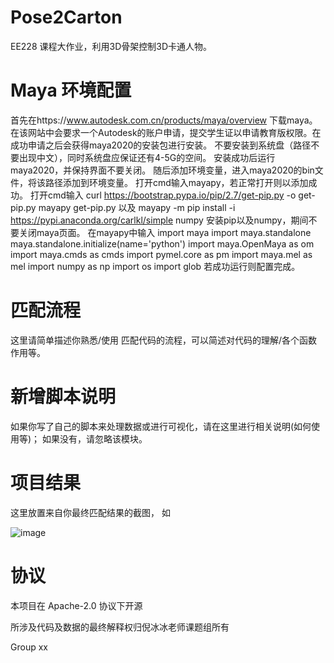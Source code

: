 # Pose2Carton 

EE228 课程大作业，利用3D骨架控制3D卡通人物。



# Maya 环境配置

首先在https://www.autodesk.com.cn/products/maya/overview 下载maya。
在该网站中会要求一个Autodesk的账户申请，提交学生证以申请教育版权限。在成功申请之后会获得maya2020的安装包进行安装。
不要安装到系统盘（路径不要出现中文），同时系统盘应保证还有4-5G的空间。
安装成功后运行maya2020，并保持界面不要关闭。
随后添加环境变量，进入maya2020的bin文件，将该路径添加到环境变量。
打开cmd输入mayapy，若正常打开则以添加成功。
打开cmd输入
curl https://bootstrap.pypa.io/pip/2.7/get-pip.py -o get-pip.py
mayapy get-pip.py
以及
mayapy -m pip install -i https://pypi.anaconda.org/carlkl/simple numpy
安装pip以及numpy，期间不要关闭maya页面。
在mayapy中输入
import maya
import maya.standalone
maya.standalone.initialize(name='python')
import maya.OpenMaya as om
import maya.cmds as cmds
import pymel.core as pm
import maya.mel as mel
import numpy as np
import os
import glob
若成功运行则配置完成。



# 匹配流程

这里请简单描述你熟悉/使用 匹配代码的流程，可以简述对代码的理解/各个函数作用等。



# 新增脚本说明

如果你写了自己的脚本来处理数据或进行可视化，请在这里进行相关说明(如何使用等)； 如果没有，请忽略该模块。



# 项目结果

这里放置来自你最终匹配结果的截图， 如

![image](../img/pose2carton.png)





# 协议 
本项目在 Apache-2.0 协议下开源

所涉及代码及数据的最终解释权归倪冰冰老师课题组所有

Group xx
